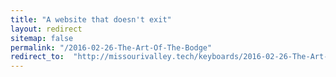 ```yaml
---
title: "A website that doesn't exit"
layout: redirect
sitemap: false
permalink: "/2016-02-26-The-Art-Of-The-Bodge"
redirect_to:  "http://missourivalley.tech/keyboards/2016-02-26-The-Art-Of-The-Bodge"
---
```

